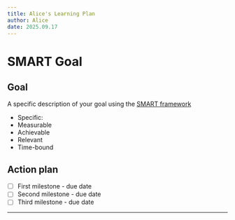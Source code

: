 ```yaml
---
title: Alice's Learning Plan
author: Alice
date: 2025.09.17
---
```


# SMART Goal

## Goal

A specific description of your goal using the [SMART framework](../resources/smart-goals.md)

- Specific:
- Measurable
- Achievable
- Relevant
- Time-bound

## Action plan

- [ ] First milestone - due date
- [ ] Second milestone - due date
- [ ] Third milestone - due date

---

